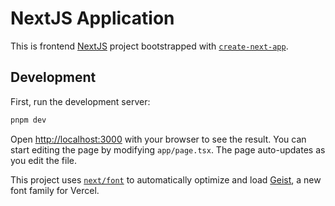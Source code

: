 # NextJS Application

This is frontend [NextJS](https://nextjs.org) project bootstrapped with [`create-next-app`](https://nextjs.org/docs/app/api-reference/cli/create-next-app).

## Development

First, run the development server:

```bash
pnpm dev
```

Open [http://localhost:3000](http://localhost:3000) with your browser to see the result. You can start editing the page by modifying `app/page.tsx`. The page auto-updates as you edit the file.

This project uses [`next/font`](https://nextjs.org/docs/app/building-your-application/optimizing/fonts) to automatically optimize and load [Geist](https://vercel.com/font), a new font family for Vercel.
